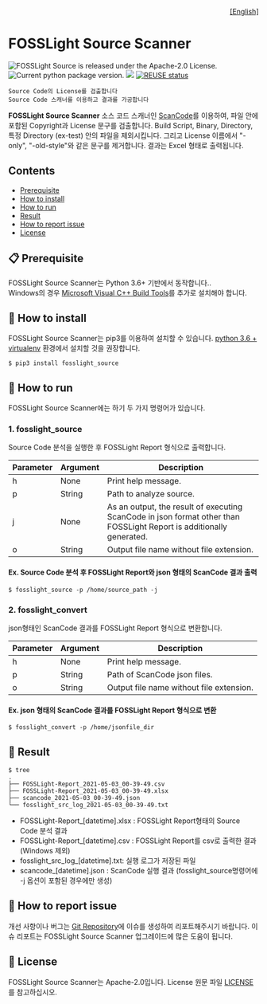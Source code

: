 <p align='right'>
  <a href="https://github.com/fosslight/fosslight_source/blob/main/README.md">
    [English]
 </a>
</p>

# FOSSLight Source Scanner

<img src="https://img.shields.io/pypi/l/fosslight_source" alt="FOSSLight Source is released under the Apache-2.0 License." /> <img src="https://img.shields.io/pypi/v/fosslight_source" alt="Current python package version." /> <img src="https://img.shields.io/pypi/pyversions/fosslight_source" /> [![REUSE status](https://api.reuse.software/badge/github.com/fosslight/fosslight_source)](https://api.reuse.software/info/github.com/fosslight/fosslight_source)
</p>

```note
Source Code의 License를 검출합니다
Source Code 스캐너를 이용하고 결과를 가공합니다
```

**FOSSLight Source Scanner** 소스 코드 스캐너인 [ScanCode][sc]를 이용하여, 파일 안에 포함된 Copyright과 License 문구를 검출합니다. Build Script, Binary, Directory, 특정 Directory (ex-test) 안의 파일을 제외시킵니다. 그리고 License 이름에서 "-only", "-old-style"와 같은 문구를 제거합니다. 결과는 Excel 형태로 출력됩니다.

[sc]: https://github.com/nexB/scancode-toolkit

## Contents

- [Prerequisite](#-prerequisite)
- [How to install](#-how-to-install)
- [How to run](#-how-to-run)
- [Result](#-result)
- [How to report issue](#-how-to-report-issue)
- [License](#-license)


## 📋 Prerequisite

FOSSLight Source Scanner는 Python 3.6+ 기반에서 동작합니다..    
Windows의 경우 [Microsoft Visual C++ Build Tools][ms_build]를 추가로 설치해야 합니다.

[ms_build]: https://visualstudio.microsoft.com/vs/older-downloads/

## 🎉 How to install

FOSSLight Source Scanner는 pip3를 이용하여 설치할 수 있습니다. [python 3.6 + virtualenv](Guide_virtualenv_Kor.md) 환경에서 설치할 것을 권장합니다.

```
$ pip3 install fosslight_source
```

## 🚀 How to run

FOSSLight Source Scanner에는 하기 두 가지 명령어가 있습니다. 

### 1. fosslight_source     
Source Code 분석을 실행한 후 FOSSLight Report 형식으로 출력합니다.

| Parameter  | Argument | Description |
| ------------- | ------------- | ------------- |
| h | None | Print help message. | 
| p | String | Path to analyze source. | 
| j | None | As an output, the result of executing ScanCode in json format other than FOSSLight Report is additionally generated. | 
| o | String | Output file name without file extension. | 

#### Ex. Source Code 분석 후 FOSSLight Report와 json 형태의 ScanCode 결과 출력
```
$ fosslight_source -p /home/source_path -j
```
### 2. fosslight_convert     
json형태인 ScanCode 결과를 FOSSLight Report 형식으로 변환합니다.

| Parameter  | Argument | Description |
| ------------- | ------------- | ------------- |
| h | None | Print help message. | 
| p | String | Path of ScanCode json files. | 
| o | String | Output file name without file extension. | 

#### Ex. json 형태의 ScanCode 결과를 FOSSLight Report 형식으로 변환
```
$ fosslight_convert -p /home/jsonfile_dir
```

## 📁 Result

```
$ tree
.
├── FOSSLight-Report_2021-05-03_00-39-49.csv
├── FOSSLight-Report_2021-05-03_00-39-49.xlsx
├── scancode_2021-05-03_00-39-49.json
└── fosslight_src_log_2021-05-03_00-39-49.txt

```
- FOSSLight-Report_[datetime].xlsx : FOSSLight Report형태의 Source Code 분석 결과
- FOSSLight-Report_[datetime].csv : FOSSLight Report를 csv로 출력한 결과 (Windows 제외)
- fosslight_src_log_[datetime].txt: 실행 로그가 저장된 파일
- scancode_[datetime].json : ScanCode 실행 결과 (fosslight_source명령어에 -j 옵션이 포함된 경우에만 생성)


## 👏 How to report issue

개선 사항이나 버그는 [Git Repository][repo]에 이슈를 생성하여 리포트해주시기 바랍니다. 이슈 리포트는 FOSSLight Source Scanner 업그레이드에 많은 도움이 됩니다.

[repo]: https://github.com/fosslight/fosslight_source/issues

## 📄 License

FOSSLight Source Scanner는 Apache-2.0입니다. License 원문 파일 [LICENSE][l]를 참고하십시오.

[l]: https://github.com/fosslight/fosslight_source/blob/main/LICENSE
